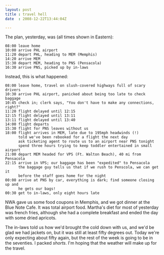 ```yaml
---
layout: post
title : travel hell
date  : 2008-12-22T13:44:04Z

---
```

The plan, yesterday, was (all times shown in Eastern):

    08:00 leave home
    10:00 arrive PHL airport
    11:20 depart PHL, heading to MEM (Memphis)
    14:20 arrive MEM
    15:30 depart MEM, heading to PNS (Pensacola)
    16:30 arrive PNS, picked up by in-laws

Instead, this is what happened:

    08:00 leave home, travel on slush-covered highways full of scary drivers
    10:30 arrive PHL airport, panicked about being too late to check baggage
    10:45 check in; clerk says, "You don't have to make any connections, right?"
    11:20 flight delayed until 12:15
    12:15 flight delayed until 13:11
    13:11 flight delayed until 13:40
    14:00 flight departs
    15:30 flight for PNS leaves without us
    18:00 flight arrives in MEM, late due to 195mph headwinds (!)
          told we've been rebooked for a flight the next day
          ask ticketing agent to route us to an airport near PNS tonight
          spend three hours trying to keep toddler entertained in small airport
    21:00 depart MEM headed for VPS (Ft. Walton Beach), 40 mi from Pensacola
    22:15 arrive in VPS; our baggage has been "expedited" to Pensacola
          the baggage guy tells us that if we rush to Penscola, we can get it
          before the staff goes home for the night
    00:00 arrive at PNS by car, everything is dark; find someone closing up and
          he gets our bags!
    00:30 get to in-laws, only eight hours late

NWA gave us some food coupons in Memphis, and we got dinner at the Blue Note
Cafe.  It was total airport food.  Martha's diet for most of yesterday was
french fries, although she had a complete breakfast and ended the day with some
dried apricots.

The in-laws told us how we'd brought the cold down with us, and we'd be glad we
had jackets on, but it was still at least fifty degrees out.  Today we're only
expecting about fifty again, but the rest of the week is going to be in the
seventies.  I packed *shorts*.  I'm hoping that the weather will make up for
the travel.

